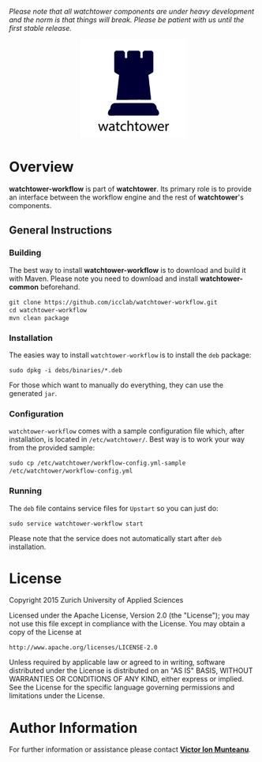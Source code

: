 *Please note that all watchtower components are under heavy development and the norm is that things will break. Please be patient with us until the first stable release.*

<div align="center">
	<img src="https://raw.githubusercontent.com/icclab/watchtower-common/master/watchtower.png" alt="Watchtower" title="Watchtower">
</div>

# Overview

**watchtower-workflow** is part of **watchtower**. Its primary role is to provide an interface between the workflow engine and the rest of **watchtower**'s components.

## General Instructions

### Building

The best way to install **watchtower-workflow** is to download and build it with Maven. Please note you need to download and install **watchtower-common** beforehand.

```
git clone https://github.com/icclab/watchtower-workflow.git
cd watchtower-workflow
mvn clean package
```

### Installation

The easies way to install `watchtower-workflow` is to install the `deb` package:

```
sudo dpkg -i debs/binaries/*.deb
```

For those which want to manually do everything, they can use the generated `jar`.

### Configuration

`watchtower-workflow` comes with a sample configuration file which, after installation, is located in `/etc/watchtower/`. Best way is to work your way from the provided sample:

```
sudo cp /etc/watchtower/workflow-config.yml-sample /etc/watchtower/workflow-config.yml
```

### Running

The `deb` file contains service files for `Upstart` so you can just do:

```
sudo service watchtower-workflow start
```

Please note that the service does not automatically start after `deb` installation.


# License

Copyright 2015 Zurich University of Applied Sciences

Licensed under the Apache License, Version 2.0 (the "License");
you may not use this file except in compliance with the License.
You may obtain a copy of the License at

    http://www.apache.org/licenses/LICENSE-2.0
    
Unless required by applicable law or agreed to in writing, software
distributed under the License is distributed on an "AS IS" BASIS,
WITHOUT WARRANTIES OR CONDITIONS OF ANY KIND, either express or
implied.
See the License for the specific language governing permissions and
limitations under the License.

# Author Information

For further information or assistance please contact [**Victor Ion Munteanu**](https://github.com/nemros).